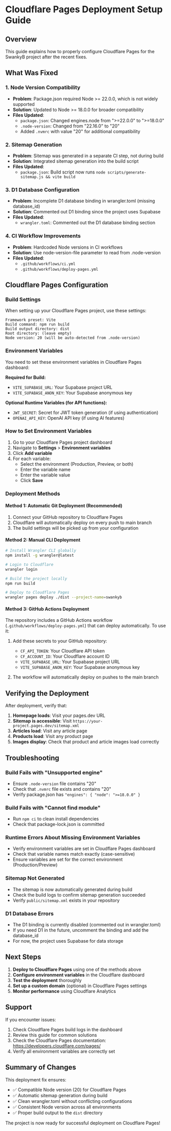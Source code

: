 # Cloudflare Pages Deployment Setup Guide

## Overview
This guide explains how to properly configure Cloudflare Pages for the SwankyB project after the recent fixes.

## What Was Fixed

### 1. Node Version Compatibility
- **Problem**: Package.json required Node >= 22.0.0, which is not widely supported
- **Solution**: Updated to Node >= 18.0.0 for broader compatibility
- **Files Updated**:
  - `package.json`: Changed engines.node from ">=22.0.0" to ">=18.0.0"
  - `.node-version`: Changed from "22.16.0" to "20"
  - Added `.nvmrc` with value "20" for additional compatibility

### 2. Sitemap Generation
- **Problem**: Sitemap was generated in a separate CI step, not during build
- **Solution**: Integrated sitemap generation into the build script
- **Files Updated**:
  - `package.json`: Build script now runs `node scripts/generate-sitemap.js && vite build`

### 3. D1 Database Configuration
- **Problem**: Incomplete D1 database binding in wrangler.toml (missing database_id)
- **Solution**: Commented out D1 binding since the project uses Supabase
- **Files Updated**:
  - `wrangler.toml`: Commented out the D1 database binding section

### 4. CI Workflow Improvements
- **Problem**: Hardcoded Node versions in CI workflows
- **Solution**: Use node-version-file parameter to read from .node-version
- **Files Updated**:
  - `.github/workflows/ci.yml`
  - `.github/workflows/deploy-pages.yml`

## Cloudflare Pages Configuration

### Build Settings
When setting up your Cloudflare Pages project, use these settings:

```
Framework preset: Vite
Build command: npm run build
Build output directory: dist
Root directory: (leave empty)
Node version: 20 (will be auto-detected from .node-version)
```

### Environment Variables
You need to set these environment variables in Cloudflare Pages dashboard:

**Required for Build:**
- `VITE_SUPABASE_URL`: Your Supabase project URL
- `VITE_SUPABASE_ANON_KEY`: Your Supabase anonymous key

**Optional Runtime Variables (for API functions):**
- `JWT_SECRET`: Secret for JWT token generation (if using authentication)
- `OPENAI_API_KEY`: OpenAI API key (if using AI features)

### How to Set Environment Variables

1. Go to your Cloudflare Pages project dashboard
2. Navigate to **Settings** > **Environment variables**
3. Click **Add variable**
4. For each variable:
   - Select the environment (Production, Preview, or both)
   - Enter the variable name
   - Enter the variable value
   - Click **Save**

### Deployment Methods

#### Method 1: Automatic Git Deployment (Recommended)
1. Connect your GitHub repository to Cloudflare Pages
2. Cloudflare will automatically deploy on every push to main branch
3. The build settings will be picked up from your configuration

#### Method 2: Manual CLI Deployment
```bash
# Install Wrangler CLI globally
npm install -g wrangler@latest

# Login to Cloudflare
wrangler login

# Build the project locally
npm run build

# Deploy to Cloudflare Pages
wrangler pages deploy ./dist --project-name=swankyb
```

#### Method 3: GitHub Actions Deployment
The repository includes a GitHub Actions workflow (`.github/workflows/deploy-pages.yml`) that can deploy automatically. To use it:

1. Add these secrets to your GitHub repository:
   - `CF_API_TOKEN`: Your Cloudflare API token
   - `CF_ACCOUNT_ID`: Your Cloudflare account ID
   - `VITE_SUPABASE_URL`: Your Supabase project URL
   - `VITE_SUPABASE_ANON_KEY`: Your Supabase anonymous key

2. The workflow will automatically deploy on pushes to the main branch

## Verifying the Deployment

After deployment, verify that:

1. **Homepage loads**: Visit your pages.dev URL
2. **Sitemap is accessible**: Visit `https://your-project.pages.dev/sitemap.xml`
3. **Articles load**: Visit any article page
4. **Products load**: Visit any product page
5. **Images display**: Check that product and article images load correctly

## Troubleshooting

### Build Fails with "Unsupported engine"
- Ensure `.node-version` file contains "20"
- Check that `.nvmrc` file exists and contains "20"
- Verify package.json has `"engines": { "node": ">=18.0.0" }`

### Build Fails with "Cannot find module"
- Run `npm ci` to clean install dependencies
- Check that package-lock.json is committed

### Runtime Errors About Missing Environment Variables
- Verify environment variables are set in Cloudflare Pages dashboard
- Check that variable names match exactly (case-sensitive)
- Ensure variables are set for the correct environment (Production/Preview)

### Sitemap Not Generated
- The sitemap is now automatically generated during build
- Check the build logs to confirm sitemap generation succeeded
- Verify `public/sitemap.xml` exists in your repository

### D1 Database Errors
- The D1 binding is currently disabled (commented out in wrangler.toml)
- If you need D1 in the future, uncomment the binding and add the database_id
- For now, the project uses Supabase for data storage

## Next Steps

1. **Deploy to Cloudflare Pages** using one of the methods above
2. **Configure environment variables** in the Cloudflare dashboard
3. **Test the deployment** thoroughly
4. **Set up a custom domain** (optional) in Cloudflare Pages settings
5. **Monitor performance** using Cloudflare Analytics

## Support

If you encounter issues:
1. Check Cloudflare Pages build logs in the dashboard
2. Review this guide for common solutions
3. Check the Cloudflare Pages documentation: https://developers.cloudflare.com/pages/
4. Verify all environment variables are correctly set

## Summary of Changes

This deployment fix ensures:
- ✅ Compatible Node version (20) for Cloudflare Pages
- ✅ Automatic sitemap generation during build
- ✅ Clean wrangler.toml without conflicting configurations
- ✅ Consistent Node version across all environments
- ✅ Proper build output to the `dist` directory

The project is now ready for successful deployment on Cloudflare Pages!
